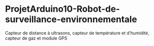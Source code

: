 # ProjetArduino10-Robot-de-surveillance-environnementale
Capteur de distance à ultrasons, capteur de température et d’humidité, capteur de gaz et module GPS
